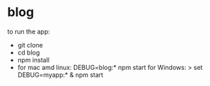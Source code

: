 # blog
to run the app:
* git clone
* cd blog
* npm install
* for mac amd linux: DEBUG=blog:* npm start
  for Windows: > set DEBUG=myapp:* & npm start